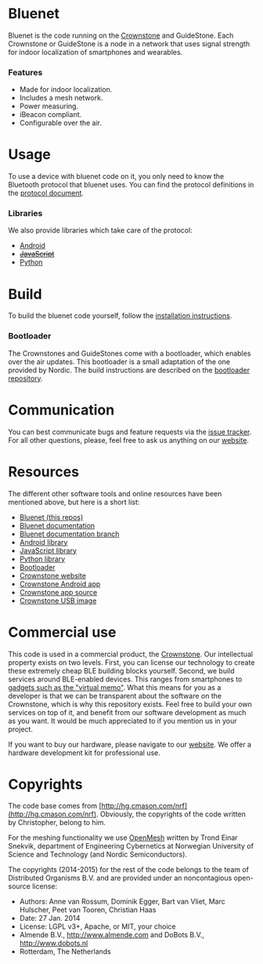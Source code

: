 # Bluenet
Bluenet is the code running on the [Crownstone](http://crownstone.rocks) and GuideStone. Each Crownstone or GuideStone is a node in a network that uses signal strength for indoor localization of smartphones and wearables.


### Features
- Made for indoor localization.
- Includes a mesh network.
- Power measuring.
- iBeacon compliant.
- Configurable over the air.


# Usage
To use a device with bluenet code on it, you only need to know the Bluetooth protocol that bluenet uses. You can find the protocol definitions in the [protocol document](PROTOCOL.md).

### Libraries
We also provide libraries which take care of the protocol:

- [Android](https://github.com/dobots/bluenet-lib-android)
- [~~JavaScript~~](https://github.com/dobots/bluenet-lib-js)
- [Python](https://github.com/dobots/bluenet-lib-python)


# Build
To build the bluenet code yourself, follow the [installation instructions](INSTALL.md).

### Bootloader
The Crownstones and GuideStones come with a bootloader, which enables over the air updates. This bootloader is a small adaptation of the one provided by Nordic. The build instructions are described on the [bootloader repository](https://github.com/dobots/nrf51-dfu-bootloader-for-gcc-compiler).


# Communication
You can best communicate bugs and feature requests via the [issue tracker](https://github.com/dobots/bluenet/issues). For all other questions, please, feel free to ask us anything on our [website](http://crownstone.rocks).


# Resources
The different other software tools and online resources have been mentioned above, but here is a short list:

- [Bluenet (this repos)](https://github.com/dobots/bluenet)
- [Bluenet documentation](http://dobots.github.io/bluenet/)
- [Bluenet documentation branch](https://github.com/dobots/bluenet/tree/gh-pages)
- [Android library](https://github.com/dobots/bluenet-lib-android)
- [JavaScript library](https://github.com/dobots/bluenet-lib-js)
- [Python library](https://github.com/dobots/bluenet-lib-python)
- [Bootloader](https://github.com/dobots/nrf51-dfu-bootloader-for-gcc-compiler)
- [Crownstone website](http://crownstone.rocks)
- [Crownstone Android app](https://play.google.com/store/apps/details?id=nl.dobots.CrownStone)
- [Crownstone app source](https://github.com/dobots/crownstone-app)
- [Crownstone USB image](https://github.com/dobots/crownstone-image)


# Commercial use
This code is used in a commercial product, the [Crownstone](http://crownstone.rocks). Our intellectual property exists on two levels. First, you can license our technology to create these extremely cheap BLE building blocks yourself. Second, we build services around BLE-enabled devices. This ranges from smartphones to [gadgets such as the "virtual memo"](http://dobots.nl/2014/07/15/ble-dobeacon-a-virtual-memo/). What this means for you as a developer is that we can be transparent about the software on the Crownstone, which is why this repository exists. Feel free to build your own services on top of it, and benefit from our software development as much as you want. It would be much appreciated to if you mention us in your project.

If you want to buy our hardware, please navigate to our [website](http://crownstone.rocks). We offer a
hardware development kit for professional use.


# Copyrights
The code base comes from [http://hg.cmason.com/nrf](http://hg.cmason.com/nrf). Obviously, the copyrights of the code written by Christopher, belong to him.

For the meshing functionality we use [OpenMesh](https://github.com/NordicSemiconductor/nRF51-ble-bcast-mesh) written by Trond Einar Snekvik, department of Engineering Cybernetics at Norwegian University of Science and Technology (and Nordic Semiconductors).

The copyrights (2014-2015) for the rest of the code belongs to the team of Distributed Organisms B.V. and are provided under an noncontagious open-source license:

* Authors: Anne van Rossum, Dominik Egger, Bart van Vliet, Marc Hulscher, Peet van Tooren, Christian Haas
* Date: 27 Jan. 2014
* License: LGPL v3+, Apache, or MIT, your choice
* Almende B.V., http://www.almende.com and DoBots B.V., http://www.dobots.nl
* Rotterdam, The Netherlands
